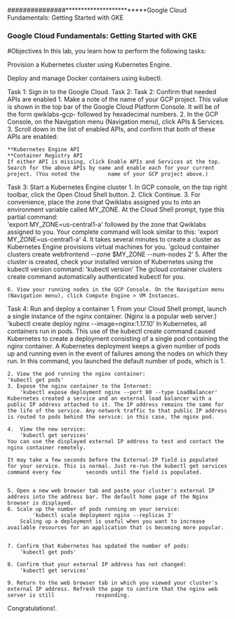 ###############*************************Google Cloud Fundamentals: Getting Started with GKE

### Google Cloud Fundamentals: Getting Started with GKE

#Objectives
In this lab, you learn how to perform the following tasks:

Provision a Kubernetes cluster using Kubernetes Engine.

Deploy and manage Docker containers using kubectl.

Task 1: Sign in to the Google Cloud.
Task 2: Task 2: Confirm that needed APIs are enabled
	1. Make a note of the name of your GCP project. This value is shown in the top bar of the Google Cloud Platform Console. It will be of the form qwiklabs-gcp- followed by hexadecimal numbers.
	2. In the GCP Console, on the Navigation menu (Navigation menu), click APIs & Services.
	3. Scroll down in the list of enabled APIs, and confirm that both of these APIs are enabled:

	**Kubernetes Engine API
	**Container Registry API
	If either API is missing, click Enable APIs and Services at the top. Search for the above APIs by name and enable each for your current project. (You noted the 		name of your GCP project above.)

Task 3: Start a Kubernetes Engine cluster
	1. In GCP console, on the top right toolbar, click the Open Cloud Shell button.
	2. Click Continue.
	3. For convenience, place the zone that Qwiklabs assigned you to into an environment variable called MY_ZONE. At the Cloud Shell prompt, type this partial 		command:	
		'export MY_ZONE=us-central1-a'
	followed by the zone that Qwiklabs assigned to you. Your complete command will look similar to this:  'export MY_ZONE=us-central1-a'
	4. It takes several minutes to create a cluster as Kubernetes Engine provisions virtual machines for you.
		'gcloud container clusters create webfrontend --zone $MY_ZONE --num-nodes 2'
	5. After the cluster is created, check your installed version of Kubernetes using the kubectl version command:
		'kubectl version'
	The gcloud container clusters create command automatically authenticated kubectl for you.

	6. View your running nodes in the GCP Console. On the Navigation menu (Navigation menu), click Compute Engine > VM Instances. 

Task 4: Run and deploy a container
	1. From your Cloud Shell prompt, launch a single instance of the nginx container. (Nginx is a popular web server.)
		'kubectl create deploy nginx --image=nginx:1.17.10'
	In Kubernetes, all containers run in pods. This use of the kubectl create command caused Kubernetes to create a deployment consisting of a single pod containing the nginx container. A Kubernetes deployment keeps a given number of pods up and running even in the event of failures among the nodes on which they run. In this command, you launched the default number of pods, which is 1.
	
	2. View the pod running the nginx container:
	'kubectl get pods'
	3. Expose the nginx container to the Internet:
		'kubectl expose deployment nginx --port 80 --type LoadBalancer'
	Kubernetes created a service and an external load balancer with a public IP address attached to it. The IP address remains the same for the life of the service. Any network traffic to that public IP address is routed to pods behind the service: in this case, the nginx pod.

	4.  View the new service:
		'kubectl get services'
	You can use the displayed external IP address to test and contact the nginx container remotely.

	It may take a few seconds before the External-IP field is populated for your service. This is normal. Just re-run the kubectl get services command every few 		seconds until the field is populated.


	5. Open a new web browser tab and paste your cluster's external IP address into the address bar. The default home page of the Nginx browser is displayed.
	6. Scale up the number of pods running on your service:
			'kubectl scale deployment nginx --replicas 3'
		Scaling up a deployment is useful when you want to increase available resources for an application that is becoming more popular.


	7. Confirm that Kubernetes has updated the number of pods:
		'kubectl get pods'

	8. Confirm that your external IP address has not changed:
		'kubectl get services'

	9. Return to the web browser tab in which you viewed your cluster's external IP address. Refresh the page to confirm that the nginx web server is still 		    responding.

	

Congratulations!.
		 		
	

